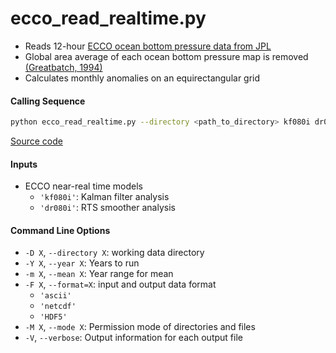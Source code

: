 ecco_read_realtime.py
=====================

- Reads 12-hour [ECCO ocean bottom pressure data from JPL](https://ecco.jpl.nasa.gov/drive/files/NearRealTime/Readme)
- Global area average of each ocean bottom pressure map is removed [(Greatbatch, 1994)](https://doi.org/10.1029/94JC00847)
- Calculates monthly anomalies on an equirectangular grid

#### Calling Sequence
```bash
python ecco_read_realtime.py --directory <path_to_directory> kf080i dr080i
```
[Source code](https://github.com/tsutterley/model-harmonics/blob/main/ECCO/ecco_read_realtime.py)

#### Inputs
- ECCO near-real time models
    * `'kf080i'`: Kalman filter analysis
    * `'dr080i'`: RTS smoother analysis

#### Command Line Options
- `-D X`, `--directory X`: working data directory
- `-Y X`, `--year X`: Years to run
- `-m X`, `--mean X`: Year range for mean
- `-F X`, `--format=X`: input and output data format
    * `'ascii'`
    * `'netcdf'`
    * `'HDF5'`
- `-M X`, `--mode X`: Permission mode of directories and files
- `-V`, `--verbose`: Output information for each output file